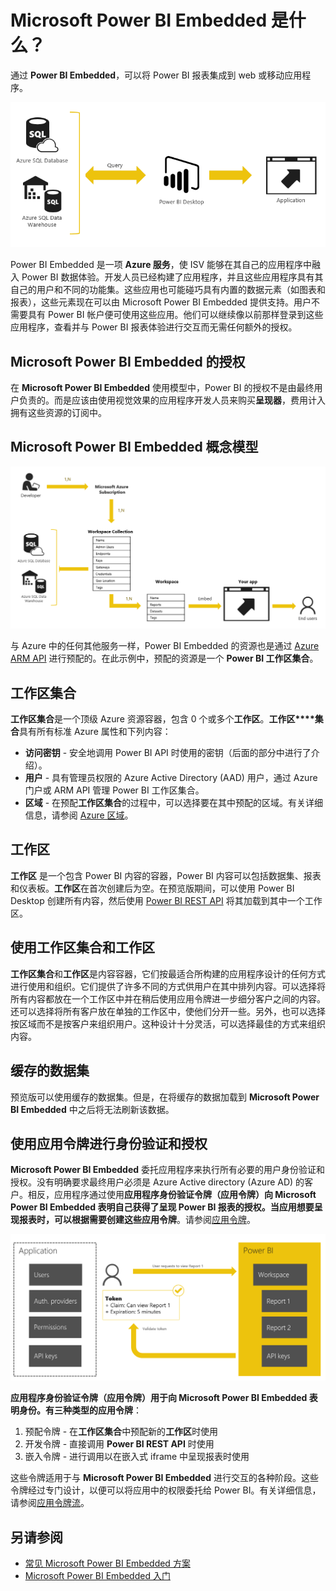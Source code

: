 <properties
   pageTitle="Microsoft Power BI Embedded 是什么？"
   description="Power BI Embedded 可以用来将 Power BI 报表集成到 Web 或移动应用程序中，因此无需为用户构建用来使数据可视化的自定义解决方案"
   services="power-bi-embedded"
   documentationCenter=""
   authors="mgblythe"
   manager="mblythe"
   editor=""
   tags=""/>
<tags
   ms.service="power-bi-embedded"
   ms.devlang="NA"
   ms.topic="article"
   ms.tgt_pltfrm="NA"
   ms.workload="powerbi"
   ms.date="07/05/2016"
   ms.author="mblythe"
   wacn.date=""/>  


# Microsoft Power BI Embedded 是什么？

通过 **Power BI Embedded**，可以将 Power BI 报表集成到 web 或移动应用程序。

![](./media/powerbi-embedded-whats-is/what-is.png)  


Power BI Embedded 是一项 **Azure 服务**，使 ISV 能够在其自己的应用程序中融入 Power BI 数据体验。开发人员已经构建了应用程序，并且这些应用程序具有其自己的用户和不同的功能集。这些应用也可能碰巧具有内置的数据元素（如图表和报表），这些元素现在可以由 Microsoft Power BI Embedded 提供支持。用户不需要具有 Power BI 帐户便可使用这些应用。他们可以继续像以前那样登录到这些应用程序，查看并与 Power BI 报表体验进行交互而无需任何额外的授权。

## Microsoft Power BI Embedded 的授权

在 **Microsoft Power BI Embedded** 使用模型中，Power BI 的授权不是由最终用户负责的。而是应该由使用视觉效果的应用程序开发人员来购买**呈现器**，费用计入拥有这些资源的订阅中。

## Microsoft Power BI Embedded 概念模型

![](./media/powerbi-embedded-whats-is/model.png)  


与 Azure 中的任何其他服务一样，Power BI Embedded 的资源也是通过 [Azure ARM API](https://msdn.microsoft.com/zh-cn/library/mt712306.aspx) 进行预配的。在此示例中，预配的资源是一个 **Power BI 工作区集合**。

## 工作区集合

**工作区集合**是一个顶级 Azure 资源容器，包含 0 个或多个**工作区**。**工作区****集合**具有所有标准 Azure 属性和下列内容：

-	**访问密钥** - 安全地调用 Power BI API 时使用的密钥（后面的部分中进行了介绍）。
-	**用户** - 具有管理员权限的 Azure Active Directory (AAD) 用户，通过 Azure 门户或 ARM API 管理 Power BI 工作区集合。
-	**区域** - 在预配**工作区集合**的过程中，可以选择要在其中预配的区域。有关详细信息，请参阅 [Azure 区域](https://azure.microsoft.com/regions/)。

## 工作区

**工作区** 是一个包含 Power BI 内容的容器，Power BI 内容可以包括数据集、报表和仪表板。**工作区**在首次创建后为空。在预览版期间，可以使用 Power BI Desktop 创建所有内容，然后使用 [Power BI REST API](http://docs.powerbi.apiary.io/reference) 将其加载到其中一个工作区。

## 使用工作区集合和工作区
**工作区集合**和**工作区**是内容容器，它们按最适合所构建的应用程序设计的任何方式进行使用和组织。它们提供了许多不同的方式供用户在其中排列内容。可以选择将所有内容都放在一个工作区中并在稍后使用应用令牌进一步细分客户之间的内容。还可以选择将所有客户放在单独的工作区中，使他们分开一些。另外，也可以选择按区域而不是按客户来组织用户。这种设计十分灵活，可以选择最佳的方式来组织内容。

## 缓存的数据集

预览版可以使用缓存的数据集。但是，在将缓存的数据加载到 **Microsoft Power BI Embedded** 中之后将无法刷新该数据。

## 使用应用令牌进行身份验证和授权

**Microsoft Power BI Embedded** 委托应用程序来执行所有必要的用户身份验证和授权。没有明确要求最终用户必须是 Azure Active directory (Azure AD) 的客户。相反，应用程序通过使用**应用程序身份验证令牌（应用令牌）**向 **Microsoft Power BI Embedded** 表明自己获得了呈现 Power BI 报表的授权。当应用想要呈现报表时，可以根据需要创建这些**应用令牌**。请参阅[应用令牌](/documentation/articles/power-bi-embedded-get-started-sample/#key-flow/)。

![](./media/powerbi-embedded-whats-is/app-tokens.png)  


**应用程序身份验证令牌（应用令牌）**用于向 **Microsoft Power BI Embedded** 表明身份。有三种类型的**应用令牌**：

1.	预配令牌 - 在**工作区集合**中预配新的**工作区**时使用
2.	开发令牌 - 直接调用 **Power BI REST API** 时使用
3.	嵌入令牌 - 进行调用以在嵌入式 iframe 中呈现报表时使用

这些令牌适用于与 **Microsoft Power BI Embedded** 进行交互的各种阶段。这些令牌经过专门设计，以便可以将应用中的权限委托给 Power BI。有关详细信息，请参阅[应用令牌流](/documentation/articles/power-bi-embedded-app-token-flow/)。

## 另请参阅
- [常见 Microsoft Power BI Embedded 方案](/documentation/articles/power-bi-embedded-scenarios/)
- [Microsoft Power BI Embedded 入门](/documentation/articles/power-bi-embedded-get-started/)

<!---HONumber=Mooncake_1010_2016-->